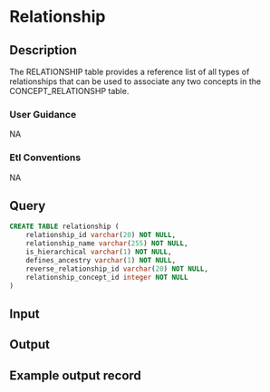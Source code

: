 <!---->

# Relationship

## Description
The RELATIONSHIP table provides a reference list of all types of relationships that can be used to associate any two concepts in the CONCEPT_RELATIONSHP table.

### User Guidance
NA

### Etl Conventions
NA

## Query
```sql
CREATE TABLE relationship (
	relationship_id varchar(20) NOT NULL,
	relationship_name varchar(255) NOT NULL,
	is_hierarchical varchar(1) NOT NULL,
	defines_ancestry varchar(1) NOT NULL,
	reverse_relationship_id varchar(20) NOT NULL,
	relationship_concept_id integer NOT NULL
)
```

## Input


## Output


## Example output record


